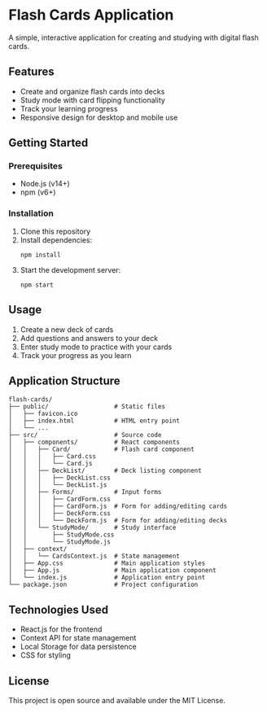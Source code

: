 # Flash Cards Application

A simple, interactive application for creating and studying with digital flash cards.

## Features

- Create and organize flash cards into decks
- Study mode with card flipping functionality
- Track your learning progress
- Responsive design for desktop and mobile use

## Getting Started

### Prerequisites

- Node.js (v14+)
- npm (v6+)

### Installation

1. Clone this repository
2. Install dependencies:
   ```
   npm install
   ```
3. Start the development server:
   ```
   npm start
   ```

## Usage

1. Create a new deck of cards
2. Add questions and answers to your deck
3. Enter study mode to practice with your cards
4. Track your progress as you learn

## Application Structure

```
flash-cards/
├── public/                  # Static files
│   ├── favicon.ico
│   ├── index.html           # HTML entry point
│   └── ...
├── src/                     # Source code
│   ├── components/          # React components
│   │   ├── Card/            # Flash card component
│   │   │   ├── Card.css
│   │   │   └── Card.js
│   │   ├── DeckList/        # Deck listing component
│   │   │   ├── DeckList.css
│   │   │   └── DeckList.js
│   │   ├── Forms/           # Input forms
│   │   │   ├── CardForm.css
│   │   │   ├── CardForm.js  # Form for adding/editing cards
│   │   │   ├── DeckForm.css
│   │   │   └── DeckForm.js  # Form for adding/editing decks
│   │   └── StudyMode/       # Study interface
│   │       ├── StudyMode.css
│   │       └── StudyMode.js
│   ├── context/
│   │   └── CardsContext.js  # State management
│   ├── App.css              # Main application styles
│   ├── App.js               # Main application component
│   └── index.js             # Application entry point
└── package.json             # Project configuration
```

## Technologies Used

- React.js for the frontend
- Context API for state management
- Local Storage for data persistence
- CSS for styling

## License

This project is open source and available under the MIT License.
